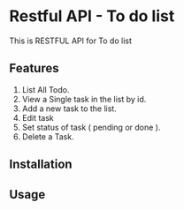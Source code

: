 # Restful API - To do list

This is RESTFUL API for To do list

## Features
1. List All Todo.
2. View a Single task in the list by id.
3. Add a new task to the list.
4. Edit task 
5. Set status of task ( pending or done ).
6. Delete a Task.




## Installation



## Usage



